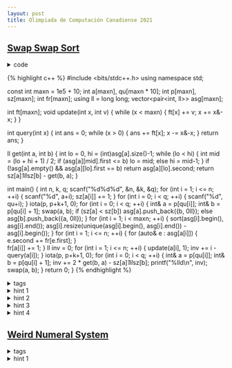 ```yaml
---
layout: post
title: Olimpiada de Computación Canadiense 2021
---
```


## [Swap Swap Sort](https://dmoj.ca/problem/cco21p1)

<details>
<summary>code</code>

{% highlight c++ %} 
#include <bits/stdc++.h>
using namespace std;

const int maxn = 1e5 + 10;
int a[maxn], qu[maxn * 10];
int p[maxn], sz[maxn];
int fr[maxn];
using ll = long long;
vector<pair<int, ll>> asg[maxn];

int ft[maxn];
void update(int x, int v) {
    while (x < maxn) {
        ft[x] += v;
        x += x&-x;
    }
}

int query(int x) {
    int ans = 0;
    while (x > 0) {
        ans += ft[x];
        x -= x&-x;
    }
    return ans;
}

ll get(int a, int b) {
    int lo = 0, hi = (int)asg[a].size()-1;
    while (lo < hi) {
        int mid = (lo + hi + 1) / 2;
        if (asg[a][mid].first <= b) lo = mid;
        else hi = mid-1;
    }
    if (!asg[a].empty() && asg[a][lo].first == b) return asg[a][lo].second;
    return sz[a]*1ll*sz[b] - get(b, a);
}

int main() {
    int n, k, q;
    scanf("%d%d%d", &n, &k, &q);
    for (int i = 1; i <= n; ++i) {
        scanf("%d", a+i);
        sz[a[i]] += 1;
    }
    for (int i = 0; i < q; ++i) {
        scanf("%d", qu+i);
    }
    iota(p, p+k+1, 0);
    for (int i = 0; i < q; ++i) {
        int& a = p[qu[i]];
        int& b = p[qu[i] + 1];
        swap(a, b);
        if (sz[a] < sz[b]) asg[a].push_back({b, 0ll});
        else asg[b].push_back({a, 0ll});
    }
    for (int i = 1; i < maxn; ++i) {
        sort(asg[i].begin(), asg[i].end());
        asg[i].resize(unique(asg[i].begin(), asg[i].end()) - asg[i].begin());
    }
    for (int i = 1; i <= n; ++i) {
        for (auto& e : asg[a[i]]) {
            e.second += fr[e.first];
        }       
        fr[a[i]] += 1;
    }
    ll inv = 0;
    for (int i = 1; i <= n; ++i) {
        update(a[i], 1);
        inv += i - query(a[i]);
    }
    iota(p, p+k+1, 0);
    for (int i = 0; i < q; ++i) {
        int& a = p[qu[i]];
        int& b = p[qu[i] + 1];
        inv += 2 * get(b, a) - sz[a]*1ll*sz[b];
        printf("%lld\n", inv);
        swap(a, b);
    }
    return 0;
}
{% endhighlight %} 

</details>


<details>
<summary>tags</summary>

- offline, small to large, BIT

</details>

<details>
<summary>hint 1</summary>

- La respuesta es la cantidad de inversiones en el array $a$. La 
cantidad inicial la podemos hallar con cualquier algoritmo para
hallar todas las inversiones, i.e. usar BIT.

</details>

<details>
<summary>hint 2</summary>

- Siempre cambiamos dos elementos con valores consecutivos, $p_i$ y $p_{i+1}$.
Notemos que no cambia la cantidad de inversiones salvo entre ellos dos, 
debemos quitar la cantidad de inversiones que produce: $p_i < p_{i+1}$, y 
agregar la cantidad de inversiones que produce: $p_i > p_{i+1}$. Este cálculo 
es:

$$inv(p_{i+1}, p_i) - inv(p_i, p_{i+1})$$

Donde $inv(x, y)$ indica la cantidad total de inversiones entre los elementos en 
$a$ con valor $x$ e $y$, siendo $x < y$.<br><br>

<b>notar:</b> 

$inv(x, y) + inv(y, x) = sz(x) \times sz(y)$, donde $sz(c)$ es la 
cantidad de elementos $c$ en el array $a$.

</details>

<details>
<summary>hint 3</summary>

- Notemos que solo nos interesa hallar $inv(x, y)$ para pares en nuestras $q$ consultas,
podemos calcular cuales pares son, procesando todas las consultas y respondemos en offline.
<br><br>

Si navegamos por todos los elementos con valor $x$, desde el menor al mayor índice, podemos
calcular con un binary search la cantidad de inversiones, i.e. La cantidad de elementos $y$
con índice menor. Esta cálculo parece pesado, pero podemos usar una técnica <em>small to large</em>
como en <a href="https://youtu.be/VGq6w9TlJBY?t=4412">codechef camp 2016</a>, consiguiendo
una complejidad de $O(n \sqrt{q} \log{n})$.

</details>


<details>
<summary>hint 4</summary>

- Para reducir un factor $\log{n}$ podemos aplicar un segundo algoritmo offline, en este caso sobre
el cálculo de estas intersecciones. Para ello guardamos las consultas por cada posición de tal
forma que con un barrido por los índices solo debemos ver en un array la cantidad de elementos 
que han aparecido. Complejidad final: $O(n\log{k} + q\log{n} + n\sqrt{q})$

</details>

## [Weird Numeral System](https://dmoj.ca/problem/cco21p2)

<details>
<summary>tags</summary>

- dp, digits, greedy 

</details>

<details>
<summary>hint 1</summary>

</details>


